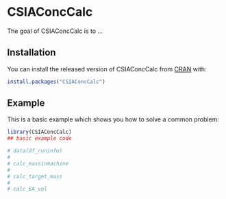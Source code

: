 
<!-- README.md is generated from README.Rmd. Please edit that file -->

# CSIAConcCalc

<!-- badges: start -->
<!-- badges: end -->

The goal of CSIAConcCalc is to …

## Installation

You can install the released version of CSIAConcCalc from
[CRAN](https://CRAN.R-project.org) with:

``` r
install.packages("CSIAConcCalc")
```

## Example

This is a basic example which shows you how to solve a common problem:

``` r
library(CSIAConcCalc)
## basic example code

# data(df_runinfo)
# 
# calc_massinmachine
# 
# calc_target_mass
# 
# calc_EA_vol
```
